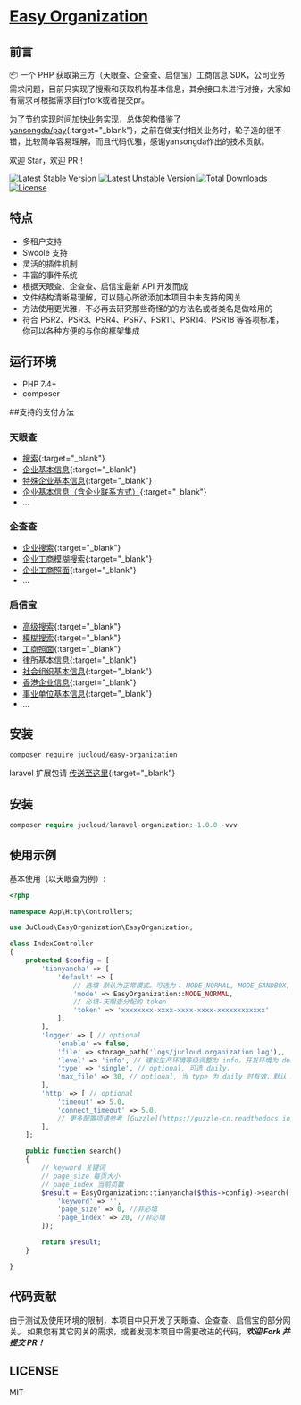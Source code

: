 # [Easy Organization](https://github.com/jucloud/easy-organization)

## 前言

📦 一个 PHP 获取第三方（天眼查、企查查、启信宝）工商信息 SDK，公司业务需求问题，目前只实现了搜索和获取机构基本信息，其余接口未进行对接，大家如有需求可根据需求自行fork或者提交pr。

为了节约实现时间加快业务实现，总体架构借鉴了[yansongda/pay](https://github.com/yansongda/pay){:target="_blank"}，之前在做支付相关业务时，轮子造的很不错，比较简单容易理解，而且代码优雅，感谢yansongda作出的技术贡献。

欢迎 Star，欢迎 PR！


[![Latest Stable Version](https://poser.pugx.org/jucloud/easywechat/v/stable.svg)](https://packagist.org/packages/jucloud/easy-organization)
[![Latest Unstable Version](https://poser.pugx.org/jucloud/easywechat/v/unstable.svg)](https://packagist.org/packages/jucloud/easy-organization)
[![Total Downloads](https://poser.pugx.org/jucloud/easywechat/downloads)](https://packagist.org/packages/jucloud/easy-organization)
[![License](https://poser.pugx.org/jucloud/easywechat/license)](https://packagist.org/packages/jucloud/easy-organization)



## 特点

- 多租户支持
- Swoole 支持
- 灵活的插件机制
- 丰富的事件系统
- 根据天眼查、企查查、启信宝最新 API 开发而成
- 文件结构清晰易理解，可以随心所欲添加本项目中未支持的网关
- 方法使用更优雅，不必再去研究那些奇怪的的方法名或者类名是做啥用的
- 符合 PSR2、PSR3、PSR4、PSR7、PSR11、PSR14、PSR18 等各项标准，你可以各种方便的与你的框架集成

## 运行环境
- PHP 7.4+
- composer

##支持的支付方法

### 天眼查

- [搜索](https://open.tianyancha.com/open/816){:target="_blank"}
- [企业基本信息](https://open.tianyancha.com/open/817){:target="_blank"}
- [特殊企业基本信息](https://open.tianyancha.com/open/1117){:target="_blank"}
- [企业基本信息（含企业联系方式）](https://open.tianyancha.com/open/818){:target="_blank"}
- ...

### 企查查

- [企业搜索](https://openapi.qcc.com/dataApi/1027){:target="_blank"}
- [企业工商模糊搜索](https://openapi.qcc.com/dataApi/886){:target="_blank"}
- [企业工商照面](https://openapi.qcc.com/dataApi/410){:target="_blank"}
- ...


### 启信宝

- [高级搜索](https://data.qixin.com/api-detail?categoryId=1309333f837748bbafda78c9d02f40d8&apiId=1.2&from=qxb-c-api){:target="_blank"}
- [模糊搜索](https://data.qixin.com/api-detail?categoryId=1309333f837748bbafda78c9d02f40d8&apiId=1.31&from=qxb-c-api){:target="_blank"}
- [工商照面](https://data.qixin.com/api-detail?categoryId=27C4602EBB38429EK08QR7fy&apiId=1.41&from=qxb-c-api){:target="_blank"}
- [律所基本信息](https://data.qixin.com/api-detail?categoryId=27C4602EBB38429EK08QR7fy&apiId=35.2&from=qxb-c-api){:target="_blank"}
- [社会组织基本信息](https://data.qixin.com/api-detail?categoryId=27C4602EBB38429EK08QR7fy&apiId=36.2&from=qxb-c-api){:target="_blank"}
- [香港企业信息](https://data.qixin.com/api-detail?categoryId=27C4602EBB38429EK08QR7fy&apiId=46.1&from=qxb-c-api){:target="_blank"}
- [事业单位基本信息](https://data.qixin.com/api-detail?categoryId=27C4602EBB38429EK08QR7fy&apiId=47.96&from=qxb-c-api){:target="_blank"}
- ...

## 安装

```bash
composer require jucloud/easy-organization
```

laravel 扩展包请 [传送至这里](https://github.com/jucloud/laravel-organization){:target="_blank"}

## 安装
```php
composer require jucloud/laravel-organization:~1.0.0 -vvv
```

## 使用示例

基本使用（以天眼查为例）:

```php
<?php

namespace App\Http\Controllers;

use JuCloud\EasyOrganization\EasyOrganization;

class IndexController
{
    protected $config = [
        'tianyancha' => [
            'default' => [
                // 选填-默认为正常模式。可选为： MODE_NORMAL, MODE_SANDBOX, MODE_SERVICE
                'mode' => EasyOrganization::MODE_NORMAL,
                // 必填-天眼查分配的 token
                'token' => 'xxxxxxxx-xxxx-xxxx-xxxx-xxxxxxxxxxxx'
            ],       
        ],   
        'logger' => [ // optional
            'enable' => false,
            'file' => storage_path('logs/jucloud.organization.log'),,
            'level' => 'info', // 建议生产环境等级调整为 info，开发环境为 debug
            'type' => 'single', // optional, 可选 daily.
            'max_file' => 30, // optional, 当 type 为 daily 时有效，默认 30 天
        ],
        'http' => [ // optional
            'timeout' => 5.0,
            'connect_timeout' => 5.0,
            // 更多配置项请参考 [Guzzle](https://guzzle-cn.readthedocs.io/zh_CN/latest/request-options.html)
        ],
    ];

    public function search()
    {   
        // keyword 关键词
        // page_size 每页大小
        // page_index 当前页数
        $result = EasyOrganization::tianyancha($this->config)->search([
            'keyword' => '',
            'page_size' => 0, //非必填
            'page_index' => 20, //非必填
        ]);

        return $result;
    }

}
```

## 代码贡献

由于测试及使用环境的限制，本项目中只开发了天眼查、企查查、启信宝的部分网关。
如果您有其它网关的需求，或者发现本项目中需要改进的代码，**_欢迎 Fork 并提交 PR！_**

## LICENSE

MIT
